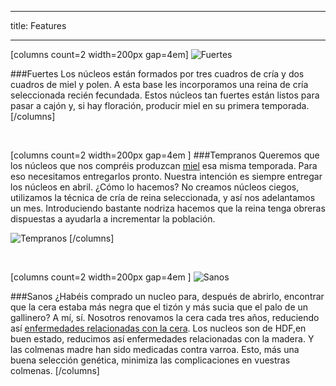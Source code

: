 
---
title: Features

---

[columns count=2 width=200px gap=4em]
![Fuertes](/images/vectors/pesas.png?resize=300,300)

###Fuertes
Los núcleos están formados por tres cuadros de cría y dos cuadros de miel y
polen. A esta base les incorporamos una reina de cría seleccionada recién
fecundada. Estos núcleos tan fuertes están listos para pasar a cajón y, si hay
floración, producir miel en su primera temporada. 
[/columns]

<br>

[columns count=2 width=200px  gap=4em ]
###Tempranos
Queremos que los núcleos que nos compréis produzcan [miel](/productos/miel) esa misma
temporada. Para eso necesitamos entregarlos pronto. Nuestra intención es siempre
entregar los núcleos en abril. ¿Cómo lo hacemos? No creamos núcleos ciegos,
utilizamos la técnica de cría de reina seleccionada, y así nos adelantamos un
mes. Introduciendo bastante nodriza hacemos que la reina tenga obreras
dispuestas a ayudarla a incrementar la población.


![Tempranos](/images/vectors/clock.png?resize=300,300)
[/columns]

<br>

[columns count=2 width=200px  gap=4em ]
![Sanos](/images/vectors/manzana.png?resize=300,300)

###Sanos
¿Habéis comprado un nucleo para, después de abrirlo, encontrar que la
cera estaba más negra que el tizón y más sucia que el palo de un gallinero? A
mí, sí. Nosotros renovamos la cera cada tres años, reduciendo así [enfermedades
relacionadas con la cera](https://www.latiendadelapicultor.com/blog/calidad-de-la-cera/).
Los nucleos son de HDF,en buen estado, reducimos así enfermedades relacionadas
con la madera. Y las colmenas madre han sido medicadas contra varroa. Esto, más
una buena selección genética, minimiza las complicaciones en vuestras colmenas.
[/columns]


